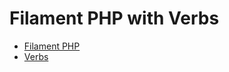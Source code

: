 # Filament PHP with Verbs

- [Filament PHP](https://filamentphp.com/)
- [Verbs](https://verbs.thunk.dev/)

